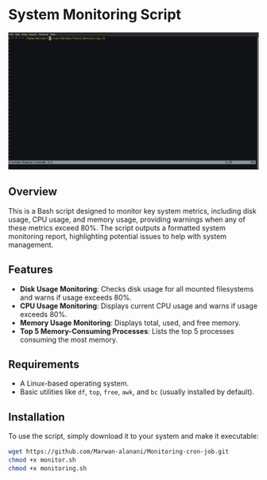 # System Monitoring Script
![Cron job](https://github.com/Marwan-alanani/Monitoring-cron-job/blob/main/crontab.png?raw=true) 
## Overview

This is a Bash script designed to monitor key system metrics, including disk usage, CPU usage, and memory usage, providing warnings when any of these metrics exceed 80%. The script outputs a formatted system monitoring report, highlighting potential issues to help with system management.

## Features

- **Disk Usage Monitoring**: Checks disk usage for all mounted filesystems and warns if usage exceeds 80%.
- **CPU Usage Monitoring**: Displays current CPU usage and warns if usage exceeds 80%.
- **Memory Usage Monitoring**: Displays total, used, and free memory.
- **Top 5 Memory-Consuming Processes**: Lists the top 5 processes consuming the most memory.

## Requirements

- A Linux-based operating system.
- Basic utilities like `df`, `top`, `free`, `awk`, and `bc` (usually installed by default).

## Installation

To use the script, simply download it to your system and make it executable:

```bash
wget https://github.com/Marwan-alanani/Monitoring-cron-job.git
chmod +x monitor.sh
chmod +x monitoring.sh


